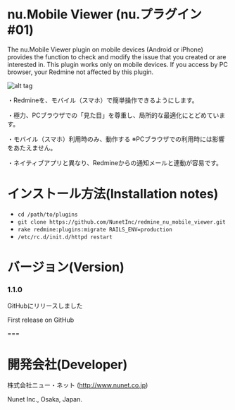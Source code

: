 # nu.Mobile Viewer (nu.プラグイン #01)

The nu.Mobile Viewer plugin on mobile devices (Android or iPhone) provides the function to check and modify the issue that you created or are interested in.
This plugin works only on mobile devices. If you access by PC browser, your Redmine not affected by this plugin.

![alt tag](http://www.nunet.co.jp/wp-content/uploads/redmine_nu_mobile_viewer.png)

・Redmineを、モバイル（スマホ）で簡単操作できるようにします。

・極力、PCブラウザでの「見た目」を尊重し、局所的な最適化にとどめています。

・モバイル（スマホ）利用時のみ、動作する ※PCブラウザでの利用時には影響をあたえません。

・ネイティブアプリと異なり、Redmineからの通知メールと連動が容易です。
	

# インストール方法(Installation notes)

* `cd /path/to/plugins`
* `git clone https://github.com/NunetInc/redmine_nu_mobile_viewer.git`
* `rake redmine:plugins:migrate RAILS_ENV=production`
* `/etc/rc.d/init.d/httpd restart`

# バージョン(Version)

### 1.1.0 
GitHubにリリースしました

First release on GitHub


===
# 開発会社(Developer)

株式会社ニュー・ネット (http://www.nunet.co.jp) 

Nunet Inc., Osaka, Japan.

<div style="float: left"><img src="http://www.nunet.co.jp/wp-content/uploads/nunetinc_rogo_p.png/>
</div>
![alt tag](http://www.nunet.co.jp/wp-content/uploads/nunetinc_rogo_p.png)
